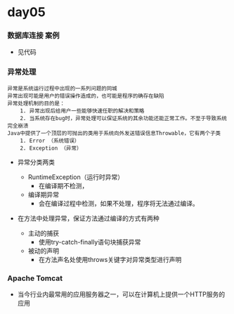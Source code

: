 # day05 
### 数据库连接 案例
- 见代码

### 异常处理
	异常是系统运行过程中出现的一系列问题的同城
	异常出现可能是用户的错误操作造成的，也可能是程序的确存在缺陷
	异常处理机制的目的是：
		1. 异常出现后给用户一些能够快速任职的解决和策略
		2. 当系统存在bug时，异常处理可以保证系统的其余功能还能正常工作。不至于导致系统完全崩溃
	Java中提供了一个顶层的可抛出的类用于系统向外发送错误信息Throwable，它有两个子类
		1. Error （系统错误）
		2. Exception （异常）
- 异常分类两类
	 - RuntimeException（运行时异常）
		 - 在编译期不检测，
	 - 编译期异常
		 - 会在编译过程中检测，如果不处理，程序将无法通过编译。

- 在方法中处理异常，保证方法通过编译的方式有两种
	- 主动的捕获
		- 使用try-catch-finally语句块捕获异常
	- 被动的声明
		- 在方法声名处使用throws关键字对异常类型进行声明


### Apache Tomcat
- 当今行业内最常用的应用服务器之一，可以在计算机上提供一个HTTP服务的应用